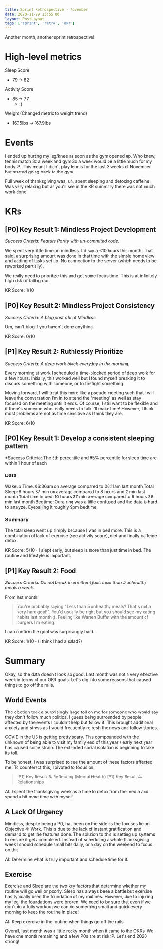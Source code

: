 ```yaml
---
title: Sprint Retrospective - November
date: 2020-11-29 13:55:00
layout: PostLayout
tags: ['sprint', 'retro', 'okr']
---
```


Another month, another sprint retrospective!

# High-level metrics
Sleep Score
* 79 -> 82

Activity Score
* 85 -> 77
  * :(

Weight (Changed metric to weight trend)
* 167.5lbs -> 167.9lbs

# Events

I ended up hurting my leg/knee as soon as the gym opened up. Who knew, tennis match 3x a week and gym 3x a
week would be a little much for my body :P. This meant I didn't play tennis for the last 3 weeks of
November but started going back to the gym. 

Full week of thanksgiving was, uh, spent sleeping and detoxing caffeine. Was very relaxing but as
you'll see in the KR summary there was not much work done.

# KRs

## [P0] Key Result 1: Mindless Project Development

*Success Criteria: Feature Parity with un-commited code.* 

We spent very little time on mindless. I'd say a \<10 hours this month. That said, a surprising
amount was done in that time with the simple home view and adding of tasks set up. No connection to
the server (which needs to be reworked partially). 

We really need to prioritize this and get some focus time. This is at infinitely high risk of
falling out.

KR Score: 1/10

## [P0] Key Result 2: Mindless Project Consistency

*Success Criteria: A blog post about Mindless*

Um, can't blog if you haven't done anything.

KR Score: 0/10

## [P1] Key Result 2: Ruthlessly Prioritize

*Success Criteria: A deep work block everyday in the morning.*

Every morning at work I scheduled a time-blocked period of deep work for a few hours. Initially,
this worked well but I found myself breaking it to discuss something with someone, or to firefight
something.

Moving forward, I will treat this more like a pseudo meeting such that I will leave the conversation
I'm in to attend the "meeting" as well as stay focused on the meeting until it ends. Of course, I
still want to be flexible and if there's someone who really needs to talk I'll make time! However, I
think most problems are not as time sensitive as I think they are.

KR Score: 6/10

## [P0] Key Result 1: Develop a consistent sleeping pattern

*Success Criteria: The 5th percentile and 95% percentile for sleep time are within 1 hour of each

### Data

Wakeup Time: 06:36am on average compared to 06:11am last month
Total Sleep: 8 hours 37 min on average compared to 8 hours and 2 min last month
Total time in bed: 10 hours 37 min average compared to 9 hours 28 min last month
Bedtime: Oura ring was a little confused and the data is hard to analyze. Eyeballing it roughly 9pm
bedtime.

### Summary

The total sleep went up simply because I was in bed more. This is a combination of lack of exercise
(see activity score), diet and finally caffeine detox.

KR Score: 5/10 - I slept early, but sleep is more than just time in bed. The routine and lifestyle
is important.

## [P1] Key Result 2: Food

*Success Criteria: Do not break intermittent fast. Less than 5 unhealthy meals a week.*

From last month:

> You're probably saying "Less than 5 unhealthy meals? That's not a very hard goal!". You'd usually be
right but you should see my eating habits last month ;). Feeling like Warren Buffet with the amount
of burgers I'm eating.

I can confirm the goal was surprisingly hard. 

KR Score: 1/10 - (I think I had a salad?)

# Summary

Okay, so the data doesn't look so good. Last month was not a very effective week in terms of our OKR
goals. Let's dig into some reasons that caused things to go off the rails.

## World Events

The election took a surprisingly large toll on me for someone who would say they don't follow much
politics. I guess being surrounded by people affected by the events I couldn't help but follow it.
This brought additional anxiety and stress as I would frequently refresh the news and follow
stories.

COVID in the US is getting pretty scary. This compounded with the unknown of being able to visit my
family end of this year / early next year has caused some strain. The extended social isolation is
beginning to take its toll.

To be honest, I was surprised to see the amount of these factors affected me. To counteract this, I
pivoted to focus on:

> [P1] Key Result 3: Reflecting (Mental Health)
> [P1] Key Result 4: Relationships


AI: I spent the thanksgiving week as a time to detox from the media and spend a bit more time with
myself.

## A Lack Of Urgency

Mindless, despite being a P0, has been on the side as the focuses lie on Objective 4: Work. This is
due to the lack of instant gratification and demand to get the features done. The solution to this
is setting up systems to ensure it gets completed. Instead of scheduling a whole thanksgiving week I
should schedule small bits daily, or a day on the weekend to focus on this.

AI: Determine what is truly important and schedule time for it.

## Exercise

Exercise and Sleep are the two key factors that determine whether my routine will go well or poorly.
Sleep has always been a battle but exercise has typically been the foundation of my routines.
However, due to injuring my leg, the foundations were broken. We need to be sure that even if we
don't do a fully workout we can do something small and quick every morning to keep the routine in
place!

AI: Keep exercise in the routine when things go off the rails.

Overall, last month was a little rocky month when it came to the OKRs. We have one month remaining
and a few P0s are at risk :P. Let's end 2020 strong!
